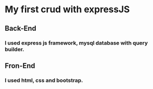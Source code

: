 # My first crud with expressJS

## Back-End
### I used express js framework, mysql database with query builder.

## Fron-End
### I used html, css and bootstrap.
